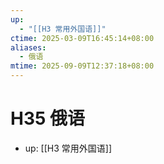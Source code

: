 ```yaml
---
up:
  - "[[H3 常用外国语]]"
ctime: 2025-03-09T16:45:14+08:00
aliases:
  - 俄语
mtime: 2025-09-09T12:37:18+08:00
---
```


# H35 俄语

- up: [[H3 常用外国语]]
